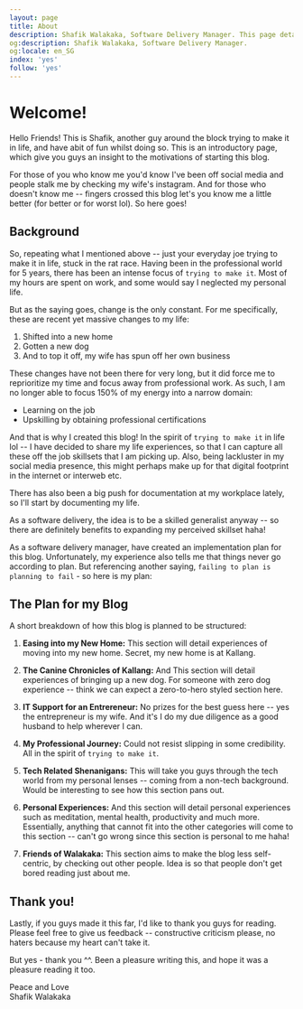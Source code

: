 ```yaml
---
layout: page
title: About
description: Shafik Walakaka, Software Delivery Manager. This page details the structure of the blog on the full range of skillsets required by a skilled generalist.
og:description: Shafik Walakaka, Software Delivery Manager. 
og:locale: en_SG
index: 'yes'
follow: 'yes'
---
```



# Welcome!
Hello Friends! This is Shafik, another guy around the block trying to make it in life, and have abit of fun whilst doing so. This is an introductory page, which give you guys an insight to the motivations of starting this blog.

For those of you who know me you'd know I've been off social media and people stalk me by checking my wife's instagram. And for those who doesn't know me -- fingers crossed this blog let's you know me a little better (for better or for worst lol). So here goes!

## Background
So, repeating what I mentioned above -- just your everyday joe trying to make it in life, stuck in the rat race. Having been in the professional world for 5 years, there has been an intense focus of `trying to make it`. Most of my hours are spent on work, and some would say I neglected my personal life.

But as the saying goes, change is the only constant. For me specifically, these are recent yet massive changes to my life:

1. Shifted into a new home
2. Gotten a new dog
3. And to top it off, my wife has spun off her own business

These changes have not been there for very long, but it did force me to reprioritize my time and focus away from professional work. As such, I am no longer able to focus 150% of my energy into a narrow domain:
- Learning on the job
- Upskilling by obtaining professional certifications

And that is why I created this blog! In the spirit of `trying to make it` in life lol -- I have decided to share my life experiences, so that I can capture all these off the job skillsets that I am picking up. Also, being lackluster in my social media presence, this might perhaps make up for that digital footprint in the internet or interweb etc.

There has also been a big push for documentation at my workplace lately, so I'll start by documenting my life.

As a software delivery, the idea is to be a skilled generalist anyway -- so there are definitely benefits to expanding my perceived skillset haha!

As a software delivery manager, have created an implementation plan for this blog. Unfortunately, my experience also tells me that things never go according to plan. But referencing another saying, `failing to plan is planning to fail` - so here is my plan:

## The Plan for my Blog
A short breakdown of how this blog is planned to be structured:

1. **Easing into my New Home:** This section will detail experiences of moving into my new home. Secret, my new home is at Kallang.

2. **The Canine Chronicles of Kallang:** And This section will detail experiences of bringing up a new dog. For someone with zero dog experience -- think we can expect a zero-to-hero styled section here.

3. **IT Support for an Entrereneur:** No prizes for the best guess here -- yes the entrepreneur is my wife. And it's I do my due diligence as a good husband to help wherever I can.

4. **My Professional Journey:** Could not resist slipping in some credibility. All in the spirit of `trying to make it`.

5. **Tech Related Shenanigans:** This will take you guys through the tech world from my personal lenses -- coming from a non-tech background. Would be interesting to see how this section pans out.

6. **Personal Experiences:** And this section will detail personal experiences such as meditation, mental health, productivity and much more. Essentially, anything that cannot fit into the other categories will come to this section -- can't go wrong since this section is personal to me haha!

7. **Friends of Walakaka:** This section aims to make the blog less self-centric, by checking out other people. Idea is so that people don't get bored reading just about me.

## Thank you!
Lastly, if you guys made it this far, I'd like to thank you guys for reading. Please feel free to give us feedback -- constructive criticism please, no haters because my heart can't take it.

But yes - thank you ^^. Been a pleasure writing this, and hope it was a pleasure reading it too.

Peace and Love<br>
Shafik Walakaka

